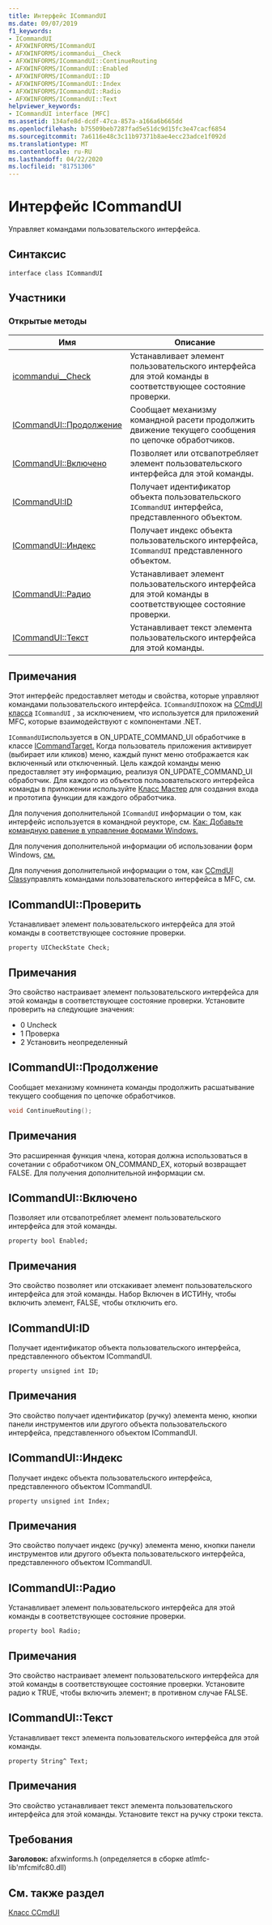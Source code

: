```yaml
---
title: Интерфейс ICommandUI
ms.date: 09/07/2019
f1_keywords:
- ICommandUI
- AFXWINFORMS/ICommandUI
- AFXWINFORMS/icommandui__Check
- AFXWINFORMS/ICommandUI::ContinueRouting
- AFXWINFORMS/ICommandUI::Enabled
- AFXWINFORMS/ICommandUI::ID
- AFXWINFORMS/ICommandUI::Index
- AFXWINFORMS/ICommandUI::Radio
- AFXWINFORMS/ICommandUI::Text
helpviewer_keywords:
- ICommandUI interface [MFC]
ms.assetid: 134afe8d-dcdf-47ca-857a-a166a6b665dd
ms.openlocfilehash: b75509beb7287fad5e51dc9d15fc3e47cacf6854
ms.sourcegitcommit: 7a6116e48c3c11b97371b8ae4ecc23adce1f092d
ms.translationtype: MT
ms.contentlocale: ru-RU
ms.lasthandoff: 04/22/2020
ms.locfileid: "81751306"
---
```

# <a name="icommandui-interface"></a>Интерфейс ICommandUI

Управляет командами пользовательского интерфейса.

## <a name="syntax"></a>Синтаксис

```
interface class ICommandUI
```

## <a name="members"></a>Участники

### <a name="public-methods"></a>Открытые методы

|Имя|Описание|
|----------|-----------------|
|[icommandui__Check](#check)|Устанавливает элемент пользовательского интерфейса для этой команды в соответствующее состояние проверки.|
|[ICommandUI::Продолжение](#continuerouting)|Сообщает механизму командной расети продолжить движение текущего сообщения по цепочке обработчиков.|
|[ICommandUI::Включено](#enabled)|Позволяет или отсвапотребляет элемент пользовательского интерфейса для этой команды.|
|[ICommandUI:ID](#id)|Получает идентификатор объекта пользовательского `ICommandUI` интерфейса, представленного объектом.|
|[ICommandUI::Индекс](#index)|Получает индекс объекта пользовательского интерфейса, `ICommandUI` представленного объектом.|
|[ICommandUI::Радио](#radio)|Устанавливает элемент пользовательского интерфейса для этой команды в соответствующее состояние проверки.|
|[ICommandUI::Текст](#text)|Устанавливает текст элемента пользовательского интерфейса для этой команды.|

## <a name="remarks"></a>Примечания

Этот интерфейс предоставляет методы и свойства, которые управляют командами пользовательского интерфейса. `ICommandUI`похож на [CCmdUI класса](../../mfc/reference/ccmdui-class.md) `ICommandUI` , за исключением, что используется для приложений MFC, которые взаимодействуют с компонентами .NET.

`ICommandUI`используется в ON_UPDATE_COMMAND_UI обработчике в классе [ICommandTarget.](../../mfc/reference/icommandtarget-interface.md) Когда пользователь приложения активирует (выбирает или кликов) меню, каждый пункт меню отображается как включенный или отключенный. Цель каждой команды меню предоставляет эту информацию, реализуя ON_UPDATE_COMMAND_UI обработчик. Для каждого из объектов пользовательского интерфейса команды в приложении используйте [Класс Мастер](mfc-class-wizard.md) для создания входа и прототипа функции для каждого обработчика.

Для получения дополнительной `ICommandUI` информации о том, как интерфейс используется в командной реукторе, см. [Как: Добавьте командную равение в управление формами Windows.](../../dotnet/how-to-add-command-routing-to-the-windows-forms-control.md)

Для получения дополнительной информации об использовании форм Windows, [см.](../../dotnet/using-a-windows-form-user-control-in-mfc.md)

Для получения дополнительной информации о том, как [CCmdUI Class](../../mfc/reference/ccmdui-class.md)управлять командами пользовательского интерфейса в MFC, см.

## <a name="icommanduicheck"></a><a name="check"></a>ICommandUI::Проверить

Устанавливает элемент пользовательского интерфейса для этой команды в соответствующее состояние проверки.

```
property UICheckState Check;
```

## <a name="remarks"></a>Примечания

Это свойство настраивает элемент пользовательского интерфейса для этой команды в соответствующее состояние проверки. Установите проверить на следующие значения:

- 0 Uncheck
- 1 Проверка
- 2 Установить неопределенный

## <a name="icommanduicontinuerouting"></a><a name="continuerouting"></a>ICommandUI::Продолжение

Сообщает механизму комнинета команды продолжить расшатывание текущего сообщения по цепочке обработчиков.

```cpp
void ContinueRouting();
```

## <a name="remarks"></a>Примечания

Это расширенная функция члена, которая должна использоваться в сочетании с обработчиком ON_COMMAND_EX, который возвращает FALSE. Для получения дополнительной информации см.

## <a name="icommanduienabled"></a><a name="enabled"></a>ICommandUI::Включено

Позволяет или отсвапотребляет элемент пользовательского интерфейса для этой команды.

```
property bool Enabled;
```

## <a name="remarks"></a>Примечания

Это свойство позволяет или отскакивает элемент пользовательского интерфейса для этой команды. Набор Включен в ИСТИНу, чтобы включить элемент, FALSE, чтобы отключить его.

## <a name="icommanduiid"></a><a name="id"></a>ICommandUI:ID

Получает идентификатор объекта пользовательского интерфейса, представленного объектом ICommandUI.

```
property unsigned int ID;
```

## <a name="remarks"></a>Примечания

Это свойство получает идентификатор (ручку) элемента меню, кнопки панели инструментов или другого объекта пользовательского интерфейса, представленного объектом ICommandUI.

## <a name="icommanduiindex"></a><a name="index"></a>ICommandUI::Индекс

Получает индекс объекта пользовательского интерфейса, представленного объектом ICommandUI.

```
property unsigned int Index;
```

## <a name="remarks"></a>Примечания

Это свойство получает индекс (ручку) элемента меню, кнопки панели инструментов или другого объекта пользовательского интерфейса, представленного объектом ICommandUI.

## <a name="icommanduiradio"></a><a name="radio"></a>ICommandUI::Радио

Устанавливает элемент пользовательского интерфейса для этой команды в соответствующее состояние проверки.

```
property bool Radio;
```

## <a name="remarks"></a>Примечания

Это свойство настраивает элемент пользовательского интерфейса для этой команды в соответствующее состояние проверки. Установите радио к TRUE, чтобы включить элемент; в противном случае FALSE.

## <a name="icommanduitext"></a><a name="text"></a>ICommandUI::Текст

Устанавливает текст элемента пользовательского интерфейса для этой команды.

```
property String^ Text;
```

## <a name="remarks"></a>Примечания

Это свойство устанавливает текст элемента пользовательского интерфейса для этой команды. Установите текст на ручку строки текста.

## <a name="requirements"></a>Требования

**Заголовок:** afxwinforms.h (определяется в сборке atlmfc-lib'mfcmifc80.dll)

## <a name="see-also"></a>См. также раздел

[Класс CCmdUI](../../mfc/reference/ccmdui-class.md)
